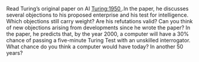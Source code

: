 Read Turing’s original paper on AI <a class="paperRef" id="paperref" title="" href="http://www.cs.colostate.edu/~howe/cs440/csroo/yr2015fa/more_assignments/turing.pdf">Turing:1950 </a>.In the paper, he discusses several objections to his proposed enterprise and his test for
intelligence. Which objections still carry weight? Are his refutations
valid? Can you think of new objections arising from developments since
he wrote the paper? In the paper, he predicts that, by the year 2000, a
computer will have a 30% chance of passing a five-minute Turing Test
with an unskilled interrogator. What chance do you think a computer
would have today? In another 50 years?

